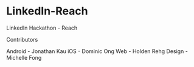 LinkedIn-Reach
==============

LinkedIn Hackathon - Reach

Contributors

Android - Jonathan Kau
iOS - Dominic Ong
Web - Holden Rehg
Design - Michelle Fong
